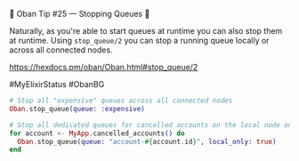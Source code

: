 💎 Oban Tip #25 — Stopping Queues 💎

Naturally, as you're able to start queues at runtime you can also stop them at
runtime. Using `stop_queue/2` you can stop a running queue locally or across all
connected nodes.

https://hexdocs.pm/oban/Oban.html#stop_queue/2

#MyElixirStatus #ObanBG

```elixir
# Stop all "expensive" queues across all connected nodes
Oban.stop_queue(queue: :expensive)

# Stop all dedicated queues for cancelled accounts on the local node only
for account <- MyApp.cancelled_accounts() do
  Oban.stop_queue(queue: "account-#{account.id}", local_only: true)
end
```
